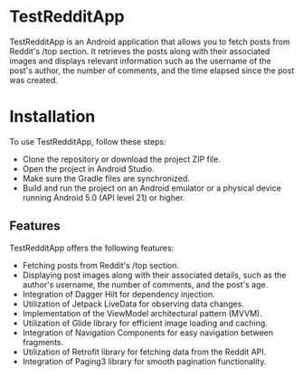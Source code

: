 # TestRedditApp


TestRedditApp is an Android application that allows you to fetch posts from Reddit's /top section.
It retrieves the posts along with their associated images and displays relevant information such as
the username of the post's author, the number of comments, and the time elapsed since the post was created.

# Installation

To use TestRedditApp, follow these steps:

- Clone the repository or download the project ZIP file.
- Open the project in Android Studio.
- Make sure the Gradle files are synchronized.
- Build and run the project on an Android emulator or a physical device running Android 5.0 (API level 21) or higher.

## Features

TestRedditApp offers the following features:

- Fetching posts from Reddit's /top section.
- Displaying post images along with their associated details, such as the author's username, the number of comments, and the post's age.
- Integration of Dagger Hilt for dependency injection.
- Utilization of Jetpack LiveData for observing data changes.
- Implementation of the ViewModel architectural pattern (MVVM).
- Utilization of Glide library for efficient image loading and caching.
- Integration of Navigation Components for easy navigation between fragments.
- Utilization of Retrofit library for fetching data from the Reddit API.
- Integration of Paging3 library for smooth pagination functionality.
